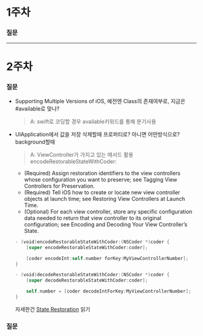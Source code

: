 # 1주차

### 질문

---

# 2주차

### 질문

- Supporting Multiple Versions of iOS, 예전엔 Class의 존재여부로, 지금은 #available로 맞나?

    > A: swift로 코딩할 경우 available키워드를 통해 분기사용

- UIApplication에서 값을 저장 삭제할때 프로퍼티로? 아니면 어떤방식으로? background할때

    > A: ViewController가 가지고 있는 메서드 활용 encodeRestorableStateWithCoder:

    - (Required) Assign restoration identifiers to the view controllers whose configuration you want to preserve; see Tagging View Controllers for Preservation.
    - (Required) Tell iOS how to create or locate new view controller objects at launch time; see Restoring View Controllers at Launch Time.
    - (Optional) For each view controller, store any specific configuration data needed to return that view controller to its original configuration; see Encoding and Decoding Your View Controller’s State.

    ```swift
    - (void)encodeRestorableStateWithCoder:(NSCoder *)coder {
        [super encodeRestorableStateWithCoder:coder];

        [coder encodeInt:self.number forKey:MyViewControllerNumber];
    }

    - (void)decodeRestorableStateWithCoder:(NSCoder *)coder {
        [super decodeRestorableStateWithCoder:coder];

        self.number = [coder decodeIntForKey:MyViewControllerNumber];
    }
    ```

    자세한건 [State Restoration](https://developer.apple.com/library/content/featuredarticles/ViewControllerPGforiPhoneOS/PreservingandRestoringState.html#//apple_ref/doc/uid/TP40007457-CH28-SW6) 읽기

### 질문

